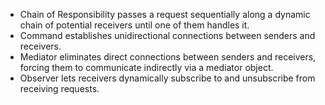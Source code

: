 - Chain of Responsibility passes a request sequentially along a dynamic chain of potential receivers until one of them handles it.
- Command establishes unidirectional connections between senders and receivers.
- Mediator eliminates direct connections between senders and receivers, forcing them to communicate indirectly via a mediator object.
- Observer lets receivers dynamically subscribe to and unsubscribe from receiving requests.